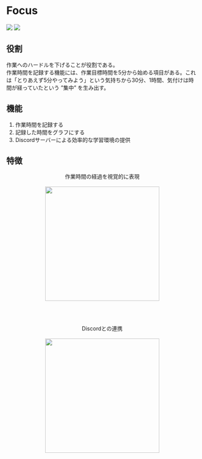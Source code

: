 # Focus 

![](https://img.shields.io/badge/React-18.2.0-1C9BF0.svg)
![](https://img.shields.io/badge/firebase-9.17.1-orange.svg)


## 役割
作業へのハードルを下げることが役割である。<br>
作業時間を記録する機能には、作業目標時間を5分から始める項目がある。これは「とりあえず5分やってみよう」という気持ちから30分、1時間、気付けは時間が経っていたという ”集中” を生み出す。
<br>
## 機能
1. 作業時間を記録する
2. 記録した時間をグラフにする
3. Discordサーバーによる効率的な学習環境の提供

## 特徴
<p align="center">
作業時間の経過を視覚的に表現　<br><br>
<img src="https://user-images.githubusercontent.com/92037081/221887563-0093fb53-8417-41ed-8b6c-d3517e5e9e8f.png" width="300" >
</p><br><br>
<p align="center">
Discordとの連携　<br><br>
<img src="https://user-images.githubusercontent.com/92037081/221893405-822b08ec-8e10-42e7-b238-5fa10809a6e4.png" width="300" >
</p>





